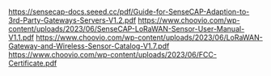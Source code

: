 https://sensecap-docs.seeed.cc/pdf/Guide-for-SenseCAP-Adaption-to-3rd-Party-Gateways-Servers-V1.2.pdf
https://www.choovio.com/wp-content/uploads/2023/06/SenseCAP-LoRaWAN-Sensor-User-Manual-V1.1.pdf
https://www.choovio.com/wp-content/uploads/2023/06/LoRaWAN-Gateway-and-Wireless-Sensor-Catalog-V1.7.pdf
https://www.choovio.com/wp-content/uploads/2023/06/FCC-Certificate.pdf
